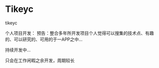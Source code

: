 # Tikeyc
tikeyc

个人项目开发：
预告：整合多年所开发项目个人觉得可以搜集的技术点、有趣的、可以研究的、可用的于一APP之中...

持续开发中...

只会在工作闲暇之余开发，周期较长
